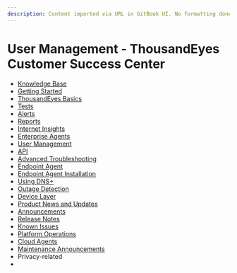 ```yaml
---
description: Content imported via URL in GitBook UI. No formatting done after import.
---
```


# User Management - ThousandEyes Customer Success Center

*  [Knowledge Base](https://success.thousandeyes.com/Articles?category=Knowledge_Base)
  *  [Getting Started](https://success.thousandeyes.com/Articles?category=Getting_Started)
  *  [ThousandEyes Basics](https://success.thousandeyes.com/Articles?category=ThousandEyes_Basics)
  *  [Tests](https://success.thousandeyes.com/Articles?category=Tests)
  *  [Alerts](https://success.thousandeyes.com/Articles?category=Alerts)
  *  [Reports](https://success.thousandeyes.com/Articles?category=Reports)
  *  [Internet Insights](https://success.thousandeyes.com/Articles?category=Internet_Insights)
  *  [Enterprise Agents](https://success.thousandeyes.com/Articles?category=Enterprise_Agents)
  *  [User Management]()
  *  [API](https://success.thousandeyes.com/Articles?category=API)
  *  [Advanced Troubleshooting](https://success.thousandeyes.com/Articles?category=Advanced_Troubleshooting)
  *  [Endpoint Agent](https://success.thousandeyes.com/Articles?category=Endpoint_Agent_Preview)
  *  [Endpoint Agent Installation](https://success.thousandeyes.com/Articles?category=Endpoint_Agent_Installation)
  *  [Using DNS+](https://success.thousandeyes.com/Articles?category=Using_DNS)
  *  [Outage Detection](https://success.thousandeyes.com/Articles?category=Outage_Detection)
  *  [Device Layer](https://success.thousandeyes.com/Articles?category=Device_Layer_Beta)
*  [Product News and Updates](https://success.thousandeyes.com/Articles?category=Product_News_and_Updates)
  *  [Announcements](https://success.thousandeyes.com/Articles?category=Announcements)
  *  [Release Notes](https://success.thousandeyes.com/Articles?category=Release_Notes)
  *  [Known Issues](https://success.thousandeyes.com/Articles?category=Known_Issues)
*  [Platform Operations](https://success.thousandeyes.com/Articles?category=Platform_Operations)
  *  [Cloud Agents](https://success.thousandeyes.com/Articles?category=Cloud_Agents)
  *  [Maintenance Announcements](https://success.thousandeyes.com/Articles?category=Maintenance_Announcements)
*  Privacy-related
  * 


